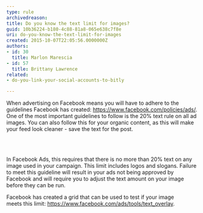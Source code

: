 ```yaml
---
type: rule
archivedreason: 
title: Do you know the text limit for images?
guid: 10b36224-b180-4c88-81a8-065e638c7f8e
uri: do-you-know-the-text-limit-for-images
created: 2015-10-07T22:05:56.0000000Z
authors:
- id: 30
  title: Marlon Marescia
- id: 57
  title: Brittany Lawrence
related:
- do-you-link-your-social-accounts-to-bitly

---
```



<p>When advertising on Facebook means you will have to adhere to the guidelines Facebook has created&#58; <a href="https&#58;//www.facebook.com/policies/ads/">https&#58;//www.facebook.com/policies/ads/</a>. One of the most important guidelines to follow is the 20% text rule on all ad images. You can also follow this for your organic content, as this will make your feed look cleaner - save the text for the post.<br></p>
<br><excerpt class='endintro'></excerpt><br>
<p></p><p>In Facebook Ads, this requires that there is no more than 20% text on any image used in your campaign. This limit includes logos and slogans. Failure to meet this guideline will result in your ads not being approved by Facebook and will require you to adjust the text amount on your image before they can be run.</p><p>Facebook has created a grid that can be used to test&#160;if your image meets&#160;this limit&#58; <a href="https&#58;//www.facebook.com/ads/tools/text_overlay">https&#58;//www.facebook.com/ads/tools/text_overlay</a>.&#160;</p>



